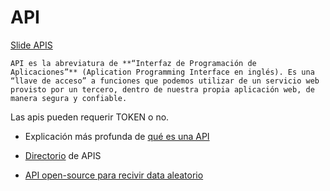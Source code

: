 <h1>API</h1>

<a href="https://skylabcoders.github.io/bootcamp-julio2017/?full#132">Slide APIS</a>


```
API es la abreviatura de **“Interfaz de Programación de Aplicaciones”** (Aplication Programming Interface en inglés). Es una “llave de acceso” a funciones que podemos utilizar de un servicio web provisto por un tercero, dentro de nuestra propia aplicación web, de manera segura y confiable.
```

Las apis pueden requerir TOKEN o no.

- Explicación más profunda de <a href="https://medium.freecodecamp.org/what-is-an-api-in-english-please-b880a3214a82">qué es una API</a>

- <a href="https://www.programmableweb.com/apis/directory">Directorio</a> de APIS 

- <a href="https://randomuser.me/">API open-source para recivir data aleatorio</a>